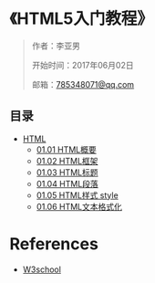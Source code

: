 # 《HTML5入门教程》

> 作者：李亚男
>
> 开始时间：2017年06月02日
>
> 邮箱：785348071@qq.com

## 目录

- [HTML](01-HTML)
   - [01.01 HTML概要](01-HTML/01.01-HTML概要.md)
   - [01.02 HTML框架](01-HTML/01.02-HTML框架.md)
   - [01.03 HTML标题](01-HTML/01.03-HTML标题.md)
   - [01.04 HTML段落](01-HTML/01.04-HTML段落.md)
   - [01.05 HTML样式 style](01-HTML/01.05-HTML样式-style.md)
   - [01.06 HTML文本格式化](01-HTML/01.06-HTML文本格式化.md)



# References

-   [W3school](http://www.w3school.com.cn/html/)

